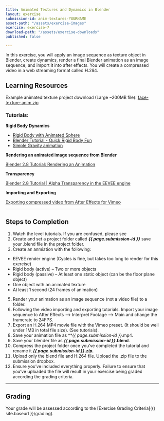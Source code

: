```yaml
---
title: Animated Textures and Dynamics in Blender
layout: exercise
submission-id: anim-textures-YOURNAME
asset-path: "/assets/exercise-images"
exercise: exercise-7
download-path: "/assets/exercise-downloads"
published: false

---
```

In this exercise, you will apply an image sequence as texture object in Blender, create dynamics, render a final Blender animation as an image sequence, and import it into after effects. You will create a compressed video in a web streaming format called H.264.

## Learning Resources

Example animated texture project download (Large ~200MB file): [face-texture-anim.zip](https://drive.google.com/open?id=10RnUpvyXGJWKltiRsUtpNE67k3tiGjhB)

### Tutorials:

**Rigid Body Dynamics**

* [Rigid Body with Animated Sphere](https://www.youtube.com/watch?v=Xj1QoznVUwc)
* [Blender Tutorial - Quick Rigid Body Fun](https://www.youtube.com/watch?v=nHVYYMG3QVY)
* [Simple Gravity animation](https://www.youtube.com/watch?v=-4uFt0m5I-U)

**Rendering an animated image sequence from Blender** 

[Blender 2.8 Tutorial\: Rendering an Animation](https://www.youtube.com/watch?v=LPbUuMs2i20)

**Transparency**

[Blender 2.8 Tutorial \| Alpha Transparency in the EEVEE engine](https://www.youtube.com/watch?v=lFWiU0a5CiQ)

**Importing and Exporting**

[Exporting compressed video from After Effects for Vimeo](https://vimeo.com/301944187)

***

## Steps to Completion

1. Watch the level tutorials. If you are confused, please see
2. Create and set a project folder called **_{{ page.submission-id }}_** save your .blend file in the project folder.
4. Create an anmiation with the following:
  * EEVEE render engine (Cycles is fine, but takes too long to render for this exercise)
  * Rigid body (active) – Two or more objects
  * Rigid body (passive) – At least one static object (can be the floor plane object)
  * One object with an animated texture
  * At least 1 second (24 frames of animation)
5. Render your animation as an image sequence (not a video file) to a folder.
6. Following the video importing and exporting tutorials. Import your image sequence to After Effects --> Interpret Footage --> Main and change the framerate to 24FPS. 
7. Export an H.264 MP4 movie file with the Vimeo preset. \(It should be well under 1MB in total file size\). \(See tutorials\).
8. Save your animation file as **_{{ page.submission-id }}_.mp4.
9. Save your blender file as **_{{ page.submission-id }}_.blend**.
10. Compress the project folder once you’ve completed the tutorial and rename it **_{{ page.submission-id }}.zip._**
11. Upload only the blend file and H.264 file. Upload the .zip file to the submission dropbox.
12. Ensure you’ve included everything properly. Failure to ensure that you’ve uploaded the file will result in your exercise being graded according the grading criteria.

* * *

## Grading
Your grade will be assessed according to the [Exercise Grading Criteria]({{ site.baseurl }}/grading).